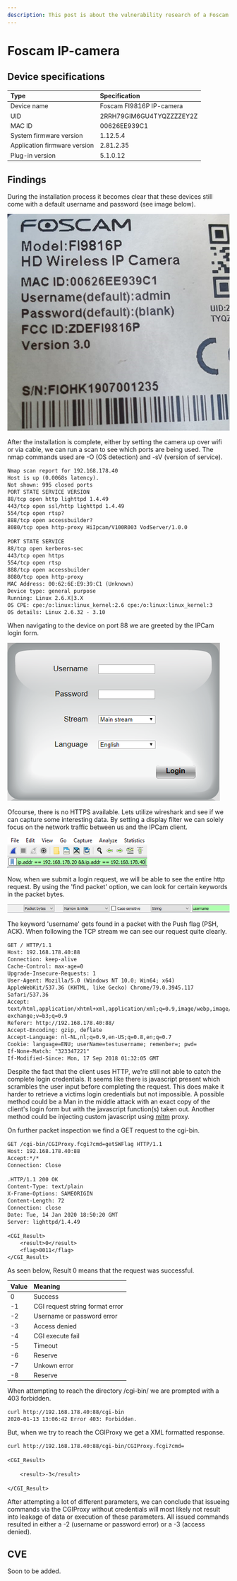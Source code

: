 ```yaml
---
description: This post is about the vulnerability research of a Foscam PT-series IP-camera.
---
```


# Foscam IP-camera

## Device specifications

| Type | Specification |
| :--- | :--- |
| Device name | Foscam FI9816P IP-camera |
| UID | 2RRH79GIM6GU4TYQZZZZEY2Z |
| MAC ID | 00626EE939C1 |
| System firmware version | 1.12.5.4 |
| Application firmware version | 2.81.2.35 |
| Plug-in version | 5.1.0.12 |



## Findings

During the installation process it becomes clear that these devices still come with a default username and password \(see image below\).

  ![](../.gitbook/assets/testnote.jpg)



After the installation is complete, either by setting the camera up over wifi or via cable, we can run a scan to see which ports are being used. The nmap commands used are -O \(OS detection\) and -sV \(version of service\).

```text
Nmap scan report for 192.168.178.40
Host is up (0.0068s latency).
Not shown: 995 closed ports
PORT STATE SERVICE VERSION
88/tcp open http lighttpd 1.4.49
443/tcp open ssl/http lighttpd 1.4.49
554/tcp open rtsp?
888/tcp open accessbuilder?
8080/tcp open http-proxy HiIpcam/V100R003 VodServer/1.0.0

PORT STATE SERVICE
88/tcp open kerberos-sec
443/tcp open https
554/tcp open rtsp
888/tcp open accessbuilder
8080/tcp open http-proxy
MAC Address: 00:62:6E:E9:39:C1 (Unknown)
Device type: general purpose
Running: Linux 2.6.X|3.X
OS CPE: cpe:/o:linux:linux_kernel:2.6 cpe:/o:linux:linux_kernel:3
OS details: Linux 2.6.32 - 3.10
```



When navigating to the device on port 88 we are greeted by the IPCam login form.

![](../.gitbook/assets/ipcamclient.png)



Ofcourse, there is no HTTPS available. Lets utilize wireshark and see if we can capture some interesting data. By setting a display filter we can solely focus on the network traffic between us and the IPCam client.

![](../.gitbook/assets/1.png)



Now, when we submit a login request, we will be able to see the entire http request. By using the 'find packet' option, we can look for certain keywords in the packet bytes.

![](../.gitbook/assets/2%20%281%29.png)

The keyword 'username' gets found in a packet with the Push flag \(PSH, ACK\). When following the TCP stream we can see our request quite clearly.

```text
GET / HTTP/1.1
Host: 192.168.178.40:88
Connection: keep-alive
Cache-Control: max-age=0
Upgrade-Insecure-Requests: 1
User-Agent: Mozilla/5.0 (Windows NT 10.0; Win64; x64) AppleWebKit/537.36 (KHTML, like Gecko) Chrome/79.0.3945.117 Safari/537.36
Accept: text/html,application/xhtml+xml,application/xml;q=0.9,image/webp,image/apng,*/*;q=0.8,application/signed-exchange;v=b3;q=0.9
Referer: http://192.168.178.40:88/
Accept-Encoding: gzip, deflate
Accept-Language: nl-NL,nl;q=0.9,en-US;q=0.8,en;q=0.7
Cookie: language=ENU; userName=testusername; remenber=; pwd=
If-None-Match: "323347221"
If-Modified-Since: Mon, 17 Sep 2018 01:32:05 GMT
```

Despite the fact that the client uses HTTP, we're still not able to catch the complete login credentials. It seems like there is javascript present which scrambles the user input before completing the request. This does make it harder to retrieve a victims login credentials but not impossible. A possible method could be a Man in the middle attack with an exact copy of the client's login form but with the javascript function\(s\) taken out. Another method could be injecting custom javascript using [mitm](https://github.com/mitmproxy/mitmproxy/tree/master/examples) proxy.



On further packet inspection we find a GET request to the cgi-bin.

```text
GET /cgi-bin/CGIProxy.fcgi?cmd=getSWFlag HTTP/1.1
Host: 192.168.178.40:88
Accept:*/*
Connection: Close

.HTTP/1.1 200 OK
Content-Type: text/plain
X-Frame-Options: SAMEORIGIN
Content-Length: 72
Connection: close
Date: Tue, 14 Jan 2020 18:50:20 GMT
Server: lighttpd/1.4.49

<CGI_Result>
    <result>0</result>
    <flag>0011</flag>
</CGI_Result>
```

 As seen below, Result 0 means that the request was successful.

| Value | Meaning |
| :--- | :--- |
| 0 | Success |
| -1 | CGI request string format error |
| -2 | Username or password error |
| -3 | Access denied |
| -4 | CGI execute fail |
| -5 | Timeout |
| -6 | Reserve |
| -7 | Unkown error |
| -8 | Reserve |



When attempting to reach the directory /cgi-bin/ we are prompted with a 403 forbidden.

```text
curl http://192.168.178.40:88/cgi-bin
2020-01-13 13:06:42 Error 403: Forbidden.
```

But, when we try to reach the CGIProxy we get a XML formatted response.

```text
curl http://192.168.178.40:88/cgi-bin/CGIProxy.fcgi?cmd=

<CGI_Result>

    <result>-3</result>

</CGI_Result>
```

After attempting a lot of different parameters, we can conclude that issueing commands via the CGIProxy without credentials will most likely not result into leakage of data or execution of these parameters. All issued commands resulted in either a -2 \(username or password error\) or a -3 \(access denied\). 



## CVE

Soon to be added.



